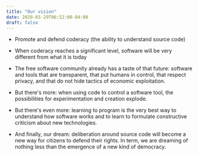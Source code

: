```yaml
---
title: "Our vision"
date: 2020-03-29T06:52:00-04:00
draft: false
---
```


* Promote and defend coderacy (the ability to understand source code)

* When coderacy reaches a significant level, software will be very different 
    from what it is today

* The free software community already has a taste of that future: software and
  tools that are transparent, that put humans in control, that respect privacy,
  and that do not hide tactics of economic exploitation.

* But there's more: when using code to control a software tool, 
the possibilities for experimentation and creation explode.

* But there's even more: learning to program is the very best way to understand
how software works and to learn to formulate constructive criticism about new technologies.

* And finally, our dream: deliberation around source code will become a new way for citizens to defend their rights.
In term, we are dreaming of nothing less than the emergence of a new kind of democracy.

